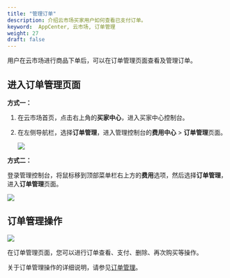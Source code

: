 ```yaml
---
title: "管理订单"
description: 介绍云市场买家用户如何查看已支付订单。
keyword:  AppCenter, 云市场, 订单管理
weight: 27
draft: false
---
```


用户在云市场进行商品下单后，可以在订单管理页面查看及管理订单。

## 进入订单管理页面

**方式一：**

1. 在云市场首页，点击右上角的**买家中心**，进入买家中心控制台。

2. 在左侧导航栏，选择**订单管理**，进入管理控制台的**费用中心** > **订单管理**页面。

   ![](../../_images/buyer_order_mgt_entrance_1.png)

**方式二：**

登录管理控制台，将鼠标移到顶部菜单栏右上方的**费用**选项，然后选择**订单管理**，进入**订单管理**页面。

![](../../_images/buyer_order_mgt_entrance_2.png)

## 订单管理操作

![](../../_images/order_mgt.png)

在订单管理页面，您可以进行订单查看、支付、删除、再次购买等操作。

关于订单管理操作的详细说明，请参见[订单管理](/services/bill_center/manual/order/)。


